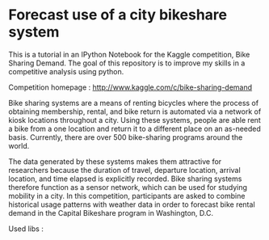 Forecast use of a city bikeshare system 
=================

This is a tutorial in an IPython Notebook for the Kaggle competition, Bike Sharing Demand. The goal of this repository is to improve my skills in a competitive analysis using python.

Competition homepage : http://www.kaggle.com/c/bike-sharing-demand

Bike sharing systems are a means of renting bicycles where the process of obtaining membership, rental, and bike return is automated via a network of kiosk locations throughout a city. Using these systems, people are able rent a bike from a one location and return it to a different place on an as-needed basis. Currently, there are over 500 bike-sharing programs around the world.

The data generated by these systems makes them attractive for researchers because the duration of travel, departure location, arrival location, and time elapsed is explicitly recorded. Bike sharing systems therefore function as a sensor network, which can be used for studying mobility in a city. In this competition, participants are asked to combine historical usage patterns with weather data in order to forecast bike rental demand in the Capital Bikeshare program in Washington, D.C.

Used libs :
